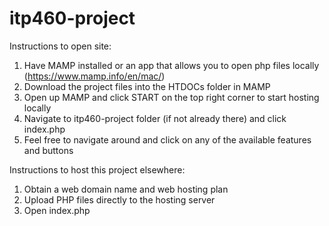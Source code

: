 # itp460-project
Instructions to open site:
1. Have MAMP installed or an app that allows you to open php files locally (https://www.mamp.info/en/mac/)
2. Download the project files into the HTDOCs folder in MAMP
3. Open up MAMP and click START on the top right corner to start hosting locally
4. Navigate to itp460-project folder (if not already there) and click index.php
5. Feel free to navigate around and click on any of the available features and buttons

Instructions to host this project elsewhere:
1. Obtain a web domain name and web hosting plan
2. Upload PHP files directly to the hosting server
3. Open index.php
